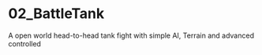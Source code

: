 # 02_BattleTank
A open world head-to-head tank fight with simple AI, Terrain and advanced controlled

